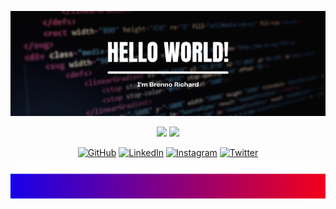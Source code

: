 ![topo](https://github.com/brennorichard/brennorichard/blob/main/assets/brenno.png)



<p align="center">
    <img height="140em" src="https://github-readme-stats-eight-theta.vercel.app/api?username=brennorichard&show_icons=true&theme=dracula&include_all_commits=true&count_private=true"/>
    <img height="140em" src="https://github-readme-stats-eight-theta.vercel.app/api/top-langs/?username=brennorichard&layout=compact&langs_count=8&theme=dracula"/>
</p>



<p align="center">
	<a href="https://github.com/brennorichard"><img src="https://img.icons8.com/bubbles/50/000000/github.png" alt="GitHub"/></a>
	<a href="https://www.linkedin.com/in/brenno-r-49b93415a/"><img src="https://img.icons8.com/bubbles/50/000000/linkedin.png" alt="LinkedIn"/></a>
	<a href="https://www.instagram.com/brenno_rich/"><img src="https://img.icons8.com/bubbles/50/000000/instagram.png" alt="Instagram"/></a>
	<a href="https://twitter.com/BrennoRichard3"><img src="https://img.icons8.com/bubbles/50/000000/twitter.png" alt="Twitter"/></a>
</p>


![rodape](https://github.com/brennorichard/brennorichard/blob/main/assets/rodape.png)

